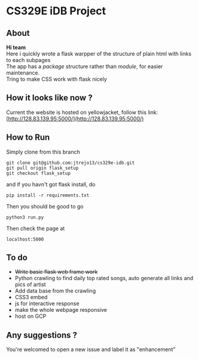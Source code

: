 # CS329E iDB Project  
## About
**Hi team**  
Here i quickly wrote a flask warpper of the structure of plain html with links to each subpages   
The app has a *package* structure rather than *module*, for easier maintenance.  
Tring to make CSS work with flask nicely     

## How it looks like now ?  
Current the website is hosted on yellowjacket, follow this link:  
[http://128.83.139.95:5000/](http://128.83.139.95:5000/)  

## How to Run  
Simply clone from this branch  
```
git clone git@github.com:jtrejo13/cs329e-idb.git
git pull origin flask_setup
git checkout flask_setup 
``` 
and if you havn't got flask install, do  
```
pip install -r requirements.txt
```
Then you should be good to go  
```
python3 run.py
```
Then check the page at  
```
localhost:5000
```

## To do  
+ ~~Write basic flask web frame work~~
+ Python crawling to find daily top rated songs, auto generate all links and pics of artist 
+ Add data base from the crawling 
+ CSS3 embed
+ js for interactive response
+ make the whole webpage responsive 
+ host on GCP
## Any suggestions ?  
You're welcomed to open a new issue and label it as "enhancement" 



